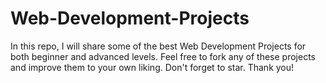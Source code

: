 # Web-Development-Projects
In this repo, I will share some of the best Web Development Projects for both beginner and advanced levels. Feel free to fork any of these projects and improve them to your own liking. Don't forget to star. Thank you!
